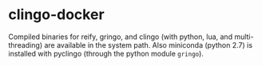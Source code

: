 # clingo-docker

Compiled binaries for reify, gringo, and clingo (with python, lua, and multi-threading) are available in the system path. Also miniconda (python 2.7) is installed with pyclingo (through the python module `gringo`).
